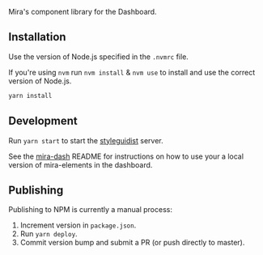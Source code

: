Mira's component library for the Dashboard.

## Installation

Use the version of Node.js specified in the `.nvmrc` file.

If you're using `nvm` run `nvm install` & `nvm use` to install and use the correct version of Node.js.

```bash
yarn install
```

## Development

Run `yarn start` to start the [styleguidist](https://github.com/styleguidist/react-styleguidist) server.

See the [mira-dash](https://github.com/mirainc/mira-dash) README for instructions on how to use your a local version of mira-elements in the dashboard.

## Publishing

Publishing to NPM is currently a manual process:

1. Increment version in `package.json`.
2. Run `yarn deploy`.
3. Commit version bump and submit a PR (or push directly to master).
